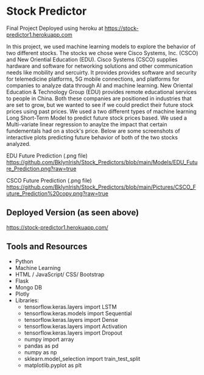 # Stock Predictor
Final Project Deployed using heroku at https://stock-predictor1.herokuapp.com

In this project, we used machine learning models to explore the behavior of two different stocks. The stocks we chose were Cisco Systems, Inc. (CSCO) and New Oriential Education (EDU). Cisco Systems (CSCO) supplies hardware and software for networking solutions and other communication needs like mobility and sercuirty. It provides provides software and security for telemedicine platforms, 5G mobile connections, and  platforms for companies to analyze data through AI and machine learning. New Oriental Education & Technology Group (EDU) provides remote educational services to people in China. Both these companies are positioned in industries that are set to grow, but we wanted to see if we could predict their future stock prices using past prices. We used a two different types of machine learning Long Short-Term Model to predict future stock prices based. We used a Multi-variate linear regression to anaylze the impact that certain fundementals had on a stock's price. Below are some screenshots of interactive plots predicting future behavior of both of the two stocks analyzed.

EDU Future Prediction (.png file)
https://github.com/BklynIrish/Stock_Predictors/blob/main/Models/EDU_Future_Prediction.png?raw=true

CSCO Future Prediction (.png file)
https://github.com/BklynIrish/Stock_Predictors/blob/main/Pictures/CSCO_Future_Prediction%20copy.png?raw=true

## Deployed Version (as seen above)
https://stock-predictor1.herokuapp.com/

## Tools and Resources
* Python
* Machine Learning
* HTML / JavaScript/ CSS/ Bootstrap
* Flask
* Mongo DB
* Plotly
* Libraries:
  * tensorflow.keras.layers import LSTM 
  * tensorflow.keras.models import Sequential
  * tensorflow.keras.layers import Dense
  * tensorflow.keras.layers import Activation
  * tensorflow.keras.layers import Dropout
  * numpy import array
  * pandas as pd
  * numpy as np
  * sklearn.model_selection import train_test_split
  * matplotlib.pyplot as plt
